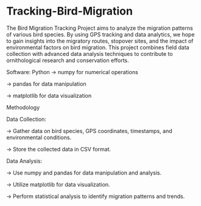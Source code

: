 # Tracking-Bird-Migration

The Bird Migration Tracking Project aims to  analyze the migration patterns of various bird species. By using GPS tracking and data analytics, we hope to gain insights into the migratory routes, stopover sites, and the impact of environmental factors on bird migration. This project combines field data collection with advanced data analysis techniques to contribute to ornithological research and conservation efforts.


Software: Python
->  numpy for numerical operations

->  pandas for data manipulation

->  matplotlib for data visualization

Methodology

Data Collection:

-> Gather data on bird species, GPS coordinates, timestamps, and environmental conditions.

-> Store the collected data in CSV format.

Data Analysis:

-> Use numpy and pandas for data manipulation and analysis.

-> Utilize matplotlib for data visualization.

-> Perform statistical analysis to identify migration patterns and trends.
